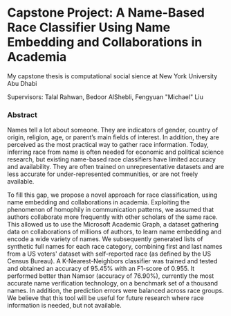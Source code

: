 # Capstone Project: A Name-Based Race Classifier Using Name Embedding and Collaborations in Academia
My capstone thesis is computational social sience at New York University Abu Dhabi

Supervisors: Talal Rahwan, Bedoor AlShebli, Fengyuan "Michael" Liu

### Abstract
Names tell a lot about someone. They are indicators of gender, country of origin, religion, age, or parent’s main fields of interest. In addition, they are perceived as the most practical way to gather race information. Today, inferring race from name is often needed for economic and political science research, but existing name-based race classifiers have limited accuracy and availability. They are often trained on unrepresentative datasets and are less accurate for under-represented communities, or are not freely available.
 
To fill this gap, we propose a novel approach for race classification, using name embedding and collaborations in academia. Exploiting the phenomenon of homophily in communication patterns, we assumed that authors collaborate more frequently with other scholars of the same race. This allowed us to use the Microsoft Academic Graph, a dataset gathering data on collaborations of millions of authors, to learn name embedding and encode a wide variety of names. We subsequently generated lists of synthetic full names for each race category, combining first and last names from a US voters' dataset with self-reported race (as defined by the US Census Bureau). A K-Nearest-Neighbors classifier was trained and tested and obtained an accuracy of 95.45\% with an F1-score of 0.955. It performed better than Namsor (accuracy of 76.90\%), currently the most accurate name verification technology, on a benchmark set of a thousand names. In addition, the prediction errors were balanced across race groups. We believe that this tool will be useful for future research where race information is needed, but not available.
